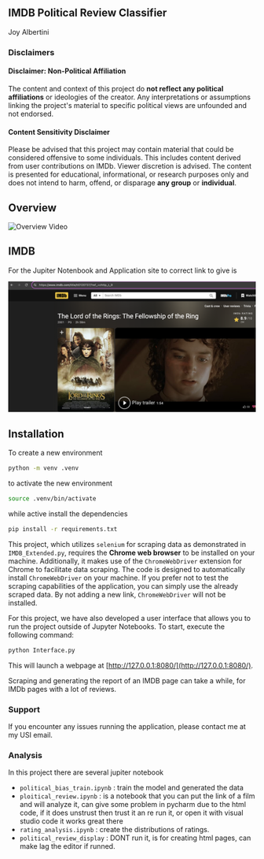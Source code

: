 ##  IMDB Political Review Classifier 
Joy Albertini

### Disclaimers
#### Disclaimer: Non-Political Affiliation
The content and context of this project do **not reflect any political affiliations** or ideologies of the creator. Any interpretations or assumptions linking the project's material to specific political views are unfounded and not endorsed.

#### Content Sensitivity Disclaimer
Please be advised that this project may contain material that could be considered offensive to some individuals. This includes content derived from user contributions on IMDb. Viewer discretion is advised. The content is presented for educational, informational, or research purposes only and does not intend to harm, offend, or disparage **any group** or **individual**.

## Overview 

![Overview Video](https://www.youtube.com/watch?v=BqZAfo1lhQ8&t=24s&ab_channel=MSstudioHD)

## IMDB
For the Jupiter Notenbook and Application site to correct link to give is 

![IMBd link](gitData/imdb_linlk.png "IMDB Link")

## Installation 
To create a new environment
```bash 
python -m venv .venv 
```
to activate the new environment
```bash
source .venv/bin/activate
```
while active install the dependencies
```bash
pip install -r requirements.txt
```

This project, which utilizes `selenium` for scraping data as demonstrated in `IMDB_Extended.py`, requires the **Chrome web browser** to be installed on your machine. Additionally, it makes use of the `ChromeWebDriver` extension for Chrome to facilitate data scraping.
The code is designed to automatically install `ChromeWebDriver` on your machine. If you prefer not to test the scraping capabilities of the application, you can simply use the already scraped data. By not adding a new link, `ChromeWebDriver` will not be installed.

For this project, we have also developed a user interface that allows you to run the project outside of Jupyter Notebooks. To start, execute the following command:
```bash
python Interface.py
```
This will launch a webpage at [http://127.0.0.1:8080/](http://127.0.0.1:8080/).

Scraping and generating the report of an IMDB page can take a while, for IMDb pages with a lot of reviews.

### Support
If you encounter any issues running the application, please contact me at my USI email.

### Analysis 
In this project there are several jupiter notebook 
- `political_bias_train.ipynb` : train the model and generated the data 
- `ploitical_review.ipynb` : is a notebook that you can put the link of a film and will analyze it, can give some problem in pycharm due to the html code, if it does unstrust then trust it an re run it, or open it with visual studio code it works great there
- `rating_analysis.ipynb` : create the distributions of ratings. 
- `political_review_display` : DONT run it, is for creating html pages, can make lag the editor if runned. 



 